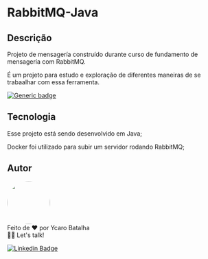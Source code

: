 
# RabbitMQ-Java

## Descrição

Projeto de mensagería construído durante curso de fundamento de mensagería com RabbitMQ.

É um projeto para estudo e exploração de diferentes maneiras de se trabaalhar com essa ferramenta.


[![Generic badge](https://img.shields.io/badge/Version-1.0-<COLOR>.svg)](https://shields.io/)


## Tecnologia
Esse projeto está sendo desenvolvido em Java;

Docker foi utilizado para subir um servidor rodando RabbitMQ;

## Autor
 <img style="border-radius: 80%;" src="https://i1.sndcdn.com/avatars-001002863491-80v8qp-t500x500.jpg" width="100px;" alt=""/>
<br />
Feito de ❤️ por Ycaro Batalha

<br />
👋🏽 Let's talk!
<br />

[![Linkedin Badge](https://img.shields.io/badge/-Ycaro-blue?style=flat-square&logo=Linkedin&logoColor=white&link=https://www.linkedin.com/in/ycaro-gabriel-da-costa-batalha-2019/)](https://www.linkedin.com/in/ycaro-gabriel-da-costa-batalha-2019/) 

